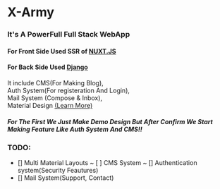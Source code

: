 # X-Army

### It's A PowerFull Full Stack WebApp

#### For Front Side Used SSR of [NUXT.JS](https://nuxtjs.org)

#### For Back Side Used [Django](https://djangoproject.com)

It include CMS(For Making Blog),\
  Auth System(For registeration And Login), \
  Mail System (Compose & Inbox),\
  Material Design [(Learn More)](https://elementor.com/blog/what-is-material-design/)
  
##### For The First We Just Make Demo Design But After Confirm We Start Making Feature Like Auth System And CMS!!

### TODO: 
- [] Multi Material Layouts
~ [ ] CMS System
~ [] Authentication system(Security Feautures)
- [] Mail System(Support, Contact)

